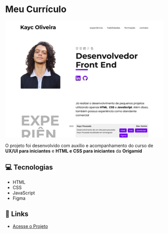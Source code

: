# Meu Currículo
![preview](./.github/preview.jpg)

O projeto foi desenvolvido com auxílio e acompanhamento do curso de **UX/UI para iniciantes** e **HTML e CSS para iniciantes** da **Origamid**

## 💻 Tecnologias
- HTML
- CSS
- JavaScript
- Figma

## 🔗 Links
- [Acesse o Projeto](https://kaycso.github.io/Curriculo/)